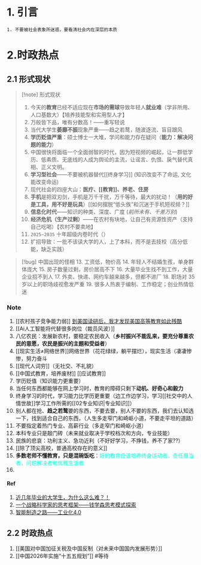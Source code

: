 # 1. 引言
```ad-warning
1. 不要被社会表象所迷惑，要看清社会内在深层的本质

```

# 2.时政热点
## 2.1 形式现状
> [!note] 形式现状
> 1. 今天的**教育**已经不适应现在**市场的需球**导致年轻人**就业难**（学非所用、人口基数大）【培养技能型和实用型人才】
> 2. 万般皆下品，唯有分数高！——重写轻说
> 3. 当代大学生**萎靡不振**现象严重——趋之若鹜，随波逐流、盲目跟风
> 4. **学历贬值严重**：硕士博士一大堆，学问和能力存在疑问（**能力：解决问题的能力**）
> 5. 中国很快将面临一个全面弱智的时代，因为短视频的崛起，让一群低学历、低素质、无底线的人成为舆论的主流，让谣言、仇恨、戾气替代真相、正义文明。
> 6. **学习型社会**——不要被机器替代[[终身学习]] (知识改变不了命运, 文化能改变命运)
> 7. 现代社会的四座大山：**医疗、[[教育]]、养老、住房**
> 8. **手机**是把双刃剑，手机是万千干扰，万千等待，最大的扰动！（**用的好是工具，用不好是玩具**）[[如何摆脱“低头族”和沉迷于手机短视频？]]
> 9. **信息化时代**——知识的种类、深度、广度 (*前所未有、千差万别*)
> 10. **经济危机（生产过剩）**——在农村有块地，让自己有资源性资产（支持自己吃喝）【农村不要卖地】
> 11. `2025~2035` 十年超级内卷时代（）
> 12. 扩招导致：一批不该读大学的人，上了本科，而不是去技校（高分低能，缺乏实践）

> [!bug] 中国出现的怪相
> 13. 工资低，物价高
> 14. 年轻人不结婚生孩，单身群体庞大
> 15. 房子数量过剩，房价居高不下
> 16. 大量毕业生找不到工作，大量企业招不到人
> 17. 外卖、快递、网约车越来越多，但都不进厂
> 18. 职场对 35 岁以上的职场歧视愈发严重
> 19. 很多人热衷于编制、工作稳定；创业热情低迷

### Note
1. [[农村孩子竞争能力弱]] [到美国读研后，我才发现美国高等教育如此残酷](https://mp.weixin.qq.com/s/UVJhLsZWmjNpaKv53v7Z2A)
2. [[Ai人工智能将代替很多岗位（裁员风波）]]
3. 八亿农民：发展新农村，要稳定农民收入（**乡村振兴不能乱来，要充分尊重农民的意愿，农民是振兴的主题和受益者**）
4. [[现实生活≠网络世界]]网络世界（花花绿绿，躺平摆烂），现实生活（凄凄惨惨，努力奋斗
5.  [[现代人词穷]]（无社交、不礼貌）
6. [[中国式教育，培养废材]] [[应试教育]]
7. 学历贬值（知识能力更重要）
8. 当任何东西都能够在网上学习时，教育的障碍只剩下**动机、好奇心和毅力**
9. 终身学习的时代，学习能力比学历更重要（边工作边学习，学习[[社交中的人情世故]]学习工作所需的[[02专业知识|专业知识]]）
10. 别人都在抢、**趋之若鹜**要的东西，不要去要，别人不要的东西，我们去认知选一下，找到适合自己的东西，（人生多走窄门和崎岖小道，不要走平坦的道路）
11. 不要指定着热门专业、高薪行业（多走窄门和崎岖小道）
12. 本科专业只是敲门砖（未来就业取决于学校档次和方向，专业技能）
13. 民族的悲哀：功利主义、急功近利（不好好学习，不挣钱，养不了家??）
14. [[除了顶尖高校，普通高校存在的意义]]
15. **多数老师不懂教育，只是混碗饭吃**：<font color="#00ffdc">好的教育应该培养终身运动者、责任担当者，问题解决者和优雅生活者</font>
16. 
#### Ref
1. [近几年毕业的大学生，为什么这么难？！](https://mp.weixin.qq.com/s/Zcs7Ub3btWe_rREE541VAQ)
2. [一个战略科学家的思考框架——钱学森思考模式探索](https://mp.weixin.qq.com/s/_6tUphh8OuaJKfv2O-5Fog)
3. [智能制造之路——工业化4.0](https://mp.weixin.qq.com/s/LZYchdP_9rmNg_aY4iIhCQ)
## 2.2 时政热点
1. [[美国对中国加征关税及中国反制（对未来中国国内发展形势）]]
2. [[中国2026年实施“十五五规划”]] #等待